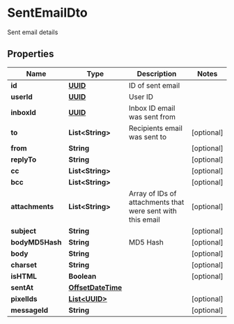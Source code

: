 

# SentEmailDto

Sent email details
## Properties

Name | Type | Description | Notes
------------ | ------------- | ------------- | -------------
**id** | [**UUID**](UUID) | ID of sent email | 
**userId** | [**UUID**](UUID) | User ID | 
**inboxId** | [**UUID**](UUID) | Inbox ID email was sent from | 
**to** | **List&lt;String&gt;** | Recipients email was sent to |  [optional]
**from** | **String** |  |  [optional]
**replyTo** | **String** |  |  [optional]
**cc** | **List&lt;String&gt;** |  |  [optional]
**bcc** | **List&lt;String&gt;** |  |  [optional]
**attachments** | **List&lt;String&gt;** | Array of IDs of attachments that were sent with this email |  [optional]
**subject** | **String** |  |  [optional]
**bodyMD5Hash** | **String** | MD5 Hash |  [optional]
**body** | **String** |  |  [optional]
**charset** | **String** |  |  [optional]
**isHTML** | **Boolean** |  |  [optional]
**sentAt** | [**OffsetDateTime**](OffsetDateTime) |  | 
**pixelIds** | [**List&lt;UUID&gt;**](UUID) |  |  [optional]
**messageId** | **String** |  |  [optional]



